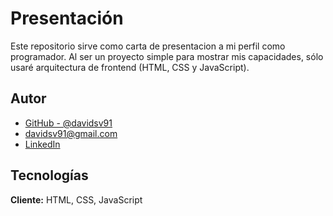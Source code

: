 
# Presentación

Este repositorio sirve como carta de presentacion a mi perfil como programador. Al ser un proyecto simple para mostrar mis capacidades, sólo usaré arquitectura de frontend (HTML, CSS y JavaScript).


## Autor

- [GitHub - @davidsv91](https://github.com/davidsv91)
- [davidsv91@gmail.com](mailto:davidsv91@gmail.com)
- [LinkedIn](https://www.linkedin.com/in/davidsv91/)


## Tecnologías

**Cliente:** HTML, CSS, JavaScript

